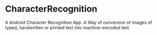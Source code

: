 # CharacterRecognition
A Android Character Recognition App .A Way of conversion of images of typed, handwritten or printed text into machine-encoded text
